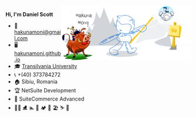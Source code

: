 <img width="70%" align="right" alt="Github" src="/images/git_readme_demo.png" />

**Hi, I'm Daniel Scott**

- :e-mail: [hakunamoni@gmail.com](mailto:hakunamoni@gmail.com)
- :desktop_computer: [hakunamoni.github.io](https://hakunamoni.github.io)
- :mortar_board: [Transilvania University](https://www.unitbv.ro/)
- :telephone_receiver: +(40) 373784272
- :house: Sibiu, Romania
- :trophy: NetSuite Development
- :notebook_with_decorative_cover: SuiteCommerce Advanced
- :lotus_position_man: :ice_skate: :swimmer: :coconut: :camping: :clinking_glasses: :beach_umbrella: :skier: :bowling: 

<!-- 
:book:
:blue_book:
:envelope:
:computer:
 -->

<!--
### Hi there 👋


**hakunamoni/hakunamoni** is a ✨ _special_ ✨ repository because its `README.md` (this file) appears on your GitHub profile.


- 🔭 I’m currently working on ...
- 🌱 I’m currently learning ...
- 👯 I’m looking to collaborate on ...
- 🤔 I’m looking for help with ...
- 💬 Ask me about ...
- 📫 How to reach me: ...
- 😄 Pronouns: ...
- ⚡ Fun fact: ...
-->
